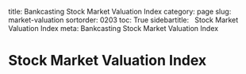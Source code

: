 ﻿title: Bankcasting Stock Market Valuation Index
category: page
slug: market-valuation
sortorder: 0203
toc: True
sidebartitle: &nbsp; Stock Market Valuation Index
meta: Bankcasting Stock Market Valuation Index

<script src="http://ajax.googleapis.com/ajax/libs/jquery/2.1.4/jquery.min.js"></script>
<script src="js/jquery.csv.min.js"></script>
<script type="text/javascript" src="http://www.google.com/jsapi"></script>

<script type="text/javascript"> // load the visualisation API
  google.load('visualization', '1', { packages: ['corechart', 'controls'] });
</script>
<script type="text/javascript">
function drawVisualization() {
   $.get("data/mv.csv?q="+Math.random(), function(csvString) {
      var arrayData = $.csv.toArrays(csvString, {onParseValue: $.csv.hooks.castToScalar});
      var data = new google.visualization.arrayToDataTable(arrayData);
      var chartwidth = $('#chartparent').width();
      var mv = new google.visualization.ChartWrapper({
         chartType: 'LineChart',
         containerId: 'mv',
         dataTable: data,
         options:{
            width: chartwidth, height: 450,
            chartArea: {'width': '75%','height': '70%'},
            title: 'Bankcasting Stock Market Valuation Index',
            legend: 'bottom',
            titleTextStyle : {color: 'black', fontSize: 20},
            vAxis: {viewWindow: {min: -1, max: 1}, format: '0.00', title: 'Stock Market Valuation Index'},
            series: {
               0: { color: '#529ecc' }
            }
         }
      });
      mv.draw();
   });
}
google.setOnLoadCallback(drawVisualization)
</script>

<script type="text/javascript">
function drawVisualization() {
   $.get("data/mv2018.csv?q="+Math.random(), function(csvString) {
      var arrayData = $.csv.toArrays(csvString, {onParseValue: $.csv.hooks.castToScalar});
      var data = new google.visualization.arrayToDataTable(arrayData);
      var chartwidth = $('#chartparent').width();
      var mv2018 = new google.visualization.ChartWrapper({
         chartType: 'LineChart',
         containerId: 'mv2018',
         dataTable: data,
         options:{
            width: chartwidth, height: 450,
            chartArea: {'width': '75%','height': '70%'},
            title: 'Bankcasting Stock Market Valuation Index (2018)',
            legend: 'bottom',
            titleTextStyle : {color: 'black', fontSize: 20},
            vAxis: {viewWindow: {min: 0, max: .5}, format: '0.00', title: 'Stock Market Valuation Index'},
            series: {
               0: { color: '#529ecc' }
            }
         }
      });
      mv2018.draw();
   });
}
google.setOnLoadCallback(drawVisualization)
</script>

# Stock Market Valuation Index

<div id="mv2018" style="margin-top:0px"></div>
<br>
<div id="mv" style="margin-top:0px"></div>